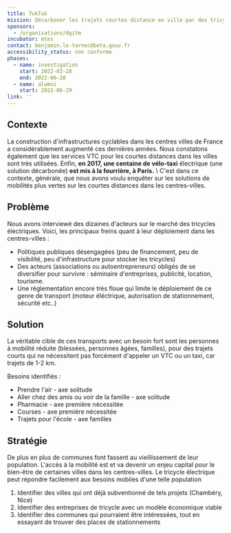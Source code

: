 ```yaml
---
title: TukTuk
mission: Décarboner les trajets courtes distance en ville par des tricycles motorisés
sponsors:
  - /organisations/dgitm
incubator: mtes
contact: benjamin.le-tarnec@beta.gouv.fr
accessibility_status: non conforme
phases:
  - name: investigation
    start: 2022-03-28
    end: 2022-06-28
  - name: alumni
    start: 2022-06-29
link: ''
---
```

## Contexte

La construction d'infrastructures cyclables dans les centres villes de France a considérablement augmenté ces dernières années. Nous constatons également que les services VTC pour les courtes distances dans les villes sont très utilisées. Enfin, **en 2017, une centaine de vélo-taxi** électrique (une solution décarbonée) **est mis à la fourrière, à Paris.** \ C'est dans ce contexte, générale, que nous avons voulu enquêter sur les solutions de mobilités plus vertes sur les courtes distances dans les centres-villes. 

## Problème

Nous avons interviewé des dizaines d'acteurs sur le marché des tricycles électriques. Voici, les principaux freins quant à leur déploiement dans les centres-villes : 

* Politiques publiques désengagées (peu de financement, peu de visibilité, peu d'infrastructure pour stocker les tricycles)
* Des acteurs (associations ou autoentrepreneurs) obligés de se diversifier pour survivre : séminaire d'entreprises, publicité, location, tourisme. 
* Une réglementation encore très floue qui limite le déploiement de ce genre de transport (moteur éléctrique, autorisation de stationnement, sécurité etc..)

## Solution

La véritable cible de ces transports avec un besoin fort sont les personnes à mobilité réduite (blessées, personnes âgées, familles), pour des trajets courts qui ne nécessitent pas forcément d'appeler un VTC ou un taxi, car trajets de 1-2 km. 

Besoins identifiés :
* Prendre l'air - axe solitude
* Aller chez des amis ou voir de la famille - axe solitude
* Pharmacie - axe première nécessitée
* Courses - axe première nécessitée
* Trajets pour l'école - axe familles

## Stratégie

De plus en plus de communes font fassent au vieillissement de leur population. L'accès à la mobilité est et va devenir un enjeu capital pour le bien-être de certaines villes dans les centres-villes.  Le tricycle électrique peut répondre facilement aux besoins mobiles d'une telle population
1) Identifier des villes qui ont déjà subventionné de tels projets (Chambéry, Nice)
2) Identifier des entreprises de tricycle avec un modèle économique viable
3) Identifier des communes qui pourraient être intéressées, tout en essayant de trouver des places de stationnements
